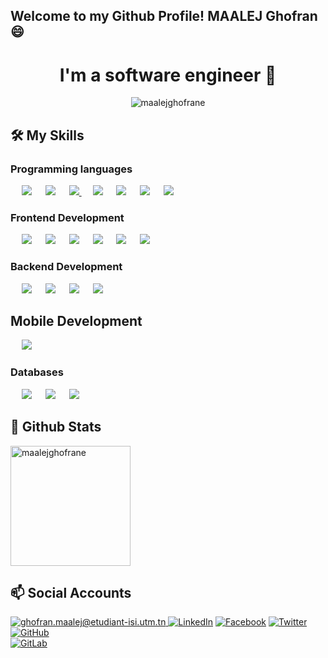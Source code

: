   ## Welcome to my Github Profile! MAALEJ Ghofran 😄
  
 <h1 align="center"> I'm a software engineer 👋 </h1>
 <p align="center"> <img src="https://komarev.com/ghpvc/?username=maalejghofrane&label=Profile%20views&color=0e75b6&style=plastic" alt="maalejghofrane" /> </p>
  

  ## 🛠️ My Skills

 ###  Programming languages

<p align="left"> 
  &emsp;
<img src="https://img.shields.io/badge/javascript%20-%23323330.svg?&style=for-the-badge&logo=javascript&logoColor=%23F7DF1E"/
  &emsp;
<img src="https://img.shields.io/badge/java-%23ED8B00.svg?&style=for-the-badge&logo=java&logoColor=white"/>
  &emsp;
 <img src="https://img.shields.io/badge/php-%23777BB4.svg?&style=for-the-badge&logo=php&logoColor=white"/>
  &emsp;
  <a href="https://www.python.org/" target="_blank">
   <img src="https://img.shields.io/badge/python%20-%2314354C.svg?&style=for-the-badge&logo=python&logoColor=white"/>
  </a>
    &emsp;
  <img src="https://img.shields.io/badge/c%20-%2300599C.svg?&style=for-the-badge&logo=c&logoColor=white"/>
      &emsp;
<img src="https://img.shields.io/badge/c++%20-%2300599C.svg?&style=for-the-badge&logo=c%2B%2B&ogoColor=white"/>
   &emsp;
  <img src="https://img.shields.io/badge/c%23%20-%23239120.svg?&style=for-the-badge&logo=c-sharp&logoColor=white"/>
	   &emsp;
  <img src="https://img.shields.io/badge/Java-ED8B00?style=for-the-badge&logo=java&logoColor=white"/>
</p>

###  Frontend Development
<p align="left"> 
  &emsp; 
	<img src="https://img.shields.io/badge/html5%20-%23E34F26.svg?&style=for-the-badge&logo=html5&logoColor=white"/>  
  &emsp;
	<img src="https://img.shields.io/badge/css3%20-%231572B6.svg?&style=for-the-badge&logo=css3&logoColor=white"/>
  &emsp;
  	<img src="https://img.shields.io/badge/bootstrap%20-%23563D7C.svg?&style=for-the-badge&logo=bootstrap&logoColor=white"/>
  &emsp;
  	<img src="https://img.shields.io/badge/angular%20-%23DD0031.svg?&style=for-the-badge&logo=angular&logoColor=white"/>
  &emsp;
  	<img src="https://img.shields.io/badge/react-%2320232a.svg?style=for-the-badge&logo=react&logoColor=%2361DAFB"/>
  &emsp;
  	<img src="https://img.shields.io/badge/WordPress-%23117AC9.svg?style=for-the-badge&logo=WordPress&logoColor=white"/>
</p>

###  Backend Development
<p align="left"> 
  &emsp; 
	<img src="https://img.shields.io/badge/symfony-%23000000.svg?style=for-the-badge&logo=symfony&logoColor=white"/>  
  &emsp;
	<img src="https://img.shields.io/badge/laravel-%23FF2D20.svg?style=for-the-badge&logo=laravel&logoColor=white"/>
  &emsp;
  	<img src="https://img.shields.io/badge/spring-%236DB33F.svg?style=for-the-badge&logo=spring&logoColor=white"/>
  &emsp;
  	<img src="https://img.shields.io/badge/django-%23092E20.svg?style=for-the-badge&logo=django&logoColor=white"/>

</p>

##   Mobile Development
<p align="left"> 
  &emsp; 
	<img src="https://img.shields.io/badge/Android-3DDC84?style=for-the-badge&logo=android&logoColor=white"/>
</p>


###  Databases
<p align="left">
  &emsp;
  <img src ="https://img.shields.io/badge/postgres-%23316192.svg?&style=for-the-badge&logo=postgresql&logoColor=white"/>
  &emsp;
   <img src ="https://img.shields.io/badge/MongoDB-%234ea94b.svg?&style=for-the-badge&logo=mongodb&logoColor=white"/>
  &emsp;
   <img src="https://img.shields.io/badge/mysql-%2300f.svg?&style=for-the-badge&logo=mysql&logoColor=white"/></a>
   </p>
   
## 🌱 Github Stats
<!-- <p align="center">
<img alt="maalejghofran's Github Stats" src="https://github-readme-stats.vercel.app/api?username=maalejghofrane&show_icons=true&count_private=true&theme=algolia" height="192px"/>
	</p>
	<p align="center"> -->
<img src="https://github-readme-stats.vercel.app/api/top-langs?username=maalejghofrane&show_icons=true&locale=en&layout=compact&theme=algolia" alt="maalejghofrane" height="192px"/>
</p>

## 📫 Social Accounts
<a href="mailto:ghofran.maalej@etudiant-isi.utm.tn" target="_blank">![ghofran.maalej@etudiant-isi.utm.tn](https://img.shields.io/badge/Gmail-D14836?style=for-the-badge&logo=gmail&logoColor=white)
<a href="https://www.linkedin.com/in/ghofran-maalej-66a4a5173/" target="_blank">![LinkedIn](https://img.shields.io/badge/LinkedIn-0077B5?style=for-the-badge&logo=linkedin&logoColor=white)</a>
<a href="https://www.facebook.com/" target="_blank">![Facebook](https://img.shields.io/badge/Facebook-%231877F2.svg?style=for-the-badge&logo=Facebook&logoColor=white)</a>
<a target="_blank" href="https://twitter.com/maalej_ghofran" >![Twitter](https://img.shields.io/badge/Twitter-%231DA1F2.svg?style=for-the-badge&logo=Twitter&logoColor=white)</a>
<a target="_blank" href="https://github.com/maalejghofrane" >![GitHub](https://img.shields.io/badge/github-%23121011.svg?style=for-the-badge&logo=github&logoColor=white)</a>	
<a href="https://gitlab.com/maalejghofrane" target="_blank">![GitLab](https://img.shields.io/badge/gitlab-%23181717.svg?style=for-the-badge&logo=gitlab&logoColor=white)</a>
